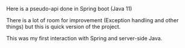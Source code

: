 Here is a pseudo-api done in Spring boot (Java 11)

There is a lot of room for improvement (Exception handling and other things) but this is quick version of the project.

This was my first interaction with Spring and server-side Java.
